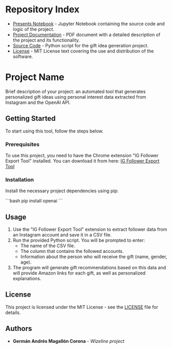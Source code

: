 
# Repository Index

- [Presents Notebook](./Presents.ipynb) - Jupyter Notebook containing the source code and logic of the project.
- [Project Documentation](./Documentation%20of%20the%20Gift%20Idea%20Generation%20Project.pdf) - PDF document with a detailed description of the project and its functionality.
- [Source Code](./Wizeline_christmas_project.py) - Python script for the gift idea generation project.
- [License](./LICENSE.txt) - MIT License text covering the use and distribution of the software.


# Project Name

Brief description of your project: an automated tool that generates personalized gift ideas using personal interest data extracted from Instagram and the OpenAI API.

## Getting Started

To start using this tool, follow the steps below.

### Prerequisites

To use this project, you need to have the Chrome extension "IG Follower Export Tool" installed. You can download it from here: [IG Follower Export Tool](https://ig-follower-extractor.gmapsscraper.com/)

### Installation

Install the necessary project dependencies using pip:

\`\`\`bash
pip install openai
\`\`\`

## Usage

1. Use the "IG Follower Export Tool" extension to extract follower data from an Instagram account and save it in a CSV file.
2. Run the provided Python script. You will be prompted to enter:
   - The name of the CSV file.
   - The column that contains the followed accounts.
   - Information about the person who will receive the gift (name, gender, age).
3. The program will generate gift recommendations based on this data and will provide Amazon links for each gift, as well as personalized explanations.

## License

This project is licensed under the MIT License - see the [LICENSE](LICENSE) file for details.

## Authors

- **Germán Andrés Magallón Corona** - *Wizeline project*
